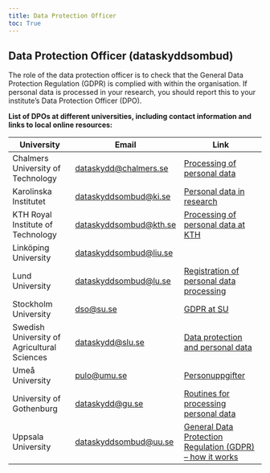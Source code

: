 ```yaml
---
title: Data Protection Officer
toc: True
---
```


## Data Protection Officer (dataskyddsombud)

The role of the data protection officer is to check that the General Data Protection Regulation (GDPR) is complied with within the organisation. If personal data is processed in your research, you should report this to your institute’s Data Protection Officer (DPO).

**List of DPOs at different universities, including contact information and links to local online resources:**

| University | Email | Link |
| ---------- | ----- | ---- |
| Chalmers University of Technology | dataskydd@chalmers.se | [Processing of personal data](https://www.chalmers.se/en/about-chalmers/processing-of-personal-data/) |
| Karolinska Institutet | dataskyddsombud@ki.se | [Personal data in research](https://staff.ki.se/personal-data-in-research) |
| KTH Royal Institute of Technology | dataskyddsombud@kth.se | [Processing of personal data at KTH](https://intra.kth.se/en/anstallning/anstallningsvillkor/att-vara-statligt-an/behandling-av-person) |
| Linköping University | dataskyddsombud@liu.se |  |
| Lund University | dataskyddsombud@lu.se | [Registration of personal data processing](https://www.staff.lu.se/support-and-tools/legal-and-records-management/personal-data-and-data-protection/area-specific-information/research) |
| Stockholm University | dso@su.se | [GDPR at SU](https://www.su.se/english/staff/organisation-governance/legal-information) |
| Swedish University of Agricultural Sciences | dataskydd@slu.se | [Data protection and personal data](https://internt.slu.se/en/support-services/administrative-support/legal-affairs-data-protection-info-management/data-protection/) |
| Umeå University | pulo@umu.se | [Personuppgifter](https://www.aurora.umu.se/stod-och-service/rad-och-riktlinjer/juridik-och-personuppgifter/personuppgifter/) |
| University of Gothenburg | dataskydd@gu.se | [Routines for processing personal data](https://medarbetarportalen.gu.se/diarieforing-arkivering-och-personuppgiftsbehandling/rutiner-for-behandling-av-personuppgifter/)|
| Uppsala University | dataskyddsombud@uu.se | [General Data Protection Regulation (GDPR) – how it works](https://mp.uu.se/en/web/info/stod/dataskyddsforordningen) |

